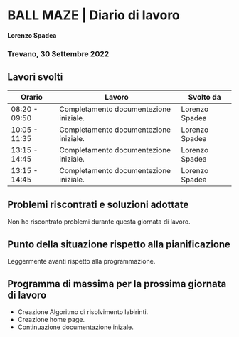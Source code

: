 # BALL MAZE | Diario di lavoro
#### Lorenzo Spadea
### Trevano, 30 Settembre 2022

## Lavori svolti


|Orario        |Lavoro                                         |Svolto da                  |
|--------------|-----------------------------------------------|---------------------------|
|08:20 - 09:50 |Completamento documentezione iniziale.         | Lorenzo Spadea            |
|10:05 - 11:35 |Completamento documentezione iniziale.         | Lorenzo Spadea            |
|13:15 - 14:45 |Completamento documentezione iniziale.         | Lorenzo Spadea            |
|13:15 - 14:45 |Completamento documentezione iniziale.         | Lorenzo Spadea            |




##  Problemi riscontrati e soluzioni adottate
Non ho riscontrato problemi durante questa giornata di lavoro.

## Punto della situazione rispetto alla pianificazione
Leggermente avanti rispetto alla programmazione.

## Programma di massima per la prossima giornata di lavoro
- Creazione Algoritmo di risolvimento labirinti.
- Creazione home page.
- Continuazione documentazione inizale.